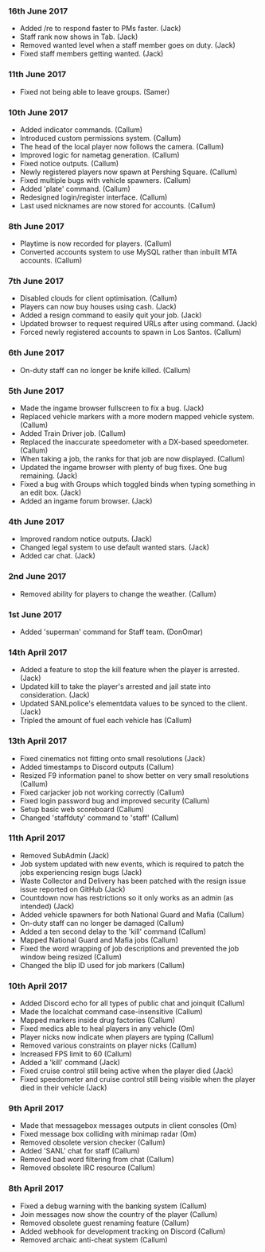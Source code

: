 ### 16th June 2017
* Added /re to respond faster to PMs faster. (Jack)
* Staff rank now shows in Tab. (Jack)
* Removed wanted level when a staff member goes on duty. (Jack)
* Fixed staff members getting wanted. (Jack)

### 11th June 2017
* Fixed not being able to leave groups. (Samer)

### 10th June 2017
* Added indicator commands. (Callum)
* Introduced custom permissions system. (Callum)
* The head of the local player now follows the camera. (Callum)
* Improved logic for nametag generation. (Callum)
* Fixed notice outputs. (Callum)
* Newly registered players now spawn at Pershing Square. (Callum)
* Fixed multiple bugs with vehicle spawners. (Callum)
* Added 'plate' command. (Callum)
* Redesigned login/register interface. (Callum)
* Last used nicknames are now stored for accounts. (Callum)

### 8th June 2017
* Playtime is now recorded for players. (Callum)
* Converted accounts system to use MySQL rather than inbuilt MTA accounts. (Callum)

### 7th June 2017
* Disabled clouds for client optimisation. (Callum)
* Players can now buy houses using cash. (Jack)
* Added a resign command to easily quit your job. (Jack)
* Updated browser to request required URLs after using command. (Jack)
* Forced newly registered accounts to spawn in Los Santos. (Callum)

### 6th June 2017
* On-duty staff can no longer be knife killed. (Callum)

### 5th June 2017
* Made the ingame browser fullscreen to fix a bug. (Jack)
* Replaced vehicle markers with a more modern mapped vehicle system. (Callum)
* Added Train Driver job. (Callum)
* Replaced the inaccurate speedometer with a DX-based speedometer. (Callum)
* When taking a job, the ranks for that job are now displayed. (Callum)
* Updated the ingame browser with plenty of bug fixes. One bug remaining. (Jack)
* Fixed a bug with Groups which toggled binds when typing something in an edit box. (Jack)
* Added an ingame forum browser. (Jack)

### 4th June 2017
* Improved random notice outputs. (Jack)
* Changed legal system to use default wanted stars. (Jack)
* Added car chat. (Jack)

### 2nd June 2017
* Removed ability for players to change the weather. (Callum)

### 1st June 2017
* Added 'superman' command for Staff team. (DonOmar)

### 14th April 2017
* Added a feature to stop the kill feature when the player is arrested. (Jack)
* Updated kill to take the player's arrested and jail state into consideration. (Jack)
* Updated SANLpolice's elementdata values to be synced to the client. (Jack)
* Tripled the amount of fuel each vehicle has (Callum)

### 13th April 2017
* Fixed cinematics not fitting onto small resolutions (Jack)
* Added timestamps to Discord outputs (Callum)
* Resized F9 information panel to show better on very small resolutions (Callum)
* Fixed carjacker job not working correctly (Callum)
* Fixed login password bug and improved security (Callum)
* Setup basic web scoreboard (Callum)
* Changed 'staffduty' command to 'staff' (Callum)

### 11th April 2017
* Removed SubAdmin (Jack)
* Job system updated with new events, which is required to patch the jobs experiencing resign bugs (Jack)
* Waste Collector and Delivery has been patched with the resign issue issue reported on GitHub (Jack) 
* Countdown now has restrictions so it only works as an admin (as intended) (Jack)
* Added vehicle spawners for both National Guard and Mafia (Callum)
* On-duty staff can no longer be damaged (Callum)
* Added a ten second delay to the 'kill' command (Callum)
* Mapped National Guard and Mafia jobs (Callum)
* Fixed the word wrapping of job descriptions and prevented the job window being resized (Callum)
* Changed the blip ID used for job markers (Callum)

### 10th April 2017
* Added Discord echo for all types of public chat and joinquit (Callum)
* Made the localchat command case-insensitive (Callum)
* Mapped markers inside drug factories (Callum)
* Fixed medics able to heal players in any vehicle (Om)
* Player nicks now indicate when players are typing (Callum)
* Removed various constraints on player nicks (Callum)
* Increased FPS limit to 60 (Callum)
* Added a 'kill' command (Jack)
* Fixed cruise control still being active when the player died (Jack)
* Fixed speedometer and cruise control still being visible when the player died in their vehicle (Jack)

### 9th April 2017
* Made that messagebox messages outputs in client consoles (Om)
* Fixed message box colliding with minimap radar (Om)
* Removed obsolete version checker (Callum)
* Added 'SANL' chat for staff (Callum)
* Removed bad word filtering from chat (Callum)
* Removed obsolete IRC resource (Callum)

### 8th April 2017
* Fixed a debug warning with the banking system (Callum)
* Join messages now show the country of the player (Callum)
* Removed obsolete guest renaming feature (Callum)
* Added webhook for development tracking on Discord (Callum)
* Removed archaic anti-cheat system (Callum)
